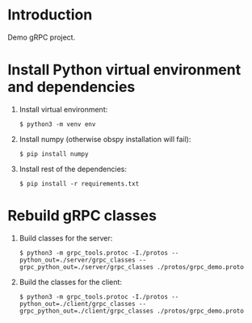 # Introduction

Demo gRPC project.

# Install Python virtual environment and dependencies

1. Install virtual environment:
    ```
    $ python3 -m venv env
    ```
1. Install numpy (otherwise obspy installation will fail):
    ```
    $ pip install numpy
    ```
1. Install rest of the dependencies:
    ```
    $ pip install -r requirements.txt
    ```

# Rebuild gRPC classes

1. Build classes for the server:
    ```
    $ python3 -m grpc_tools.protoc -I./protos --python_out=./server/grpc_classes --grpc_python_out=./server/grpc_classes ./protos/grpc_demo.proto
    ```
1. Build the classes for the client:
    ```
    $ python3 -m grpc_tools.protoc -I./protos --python_out=./client/grpc_classes --grpc_python_out=./client/grpc_classes ./protos/grpc_demo.proto
    ```